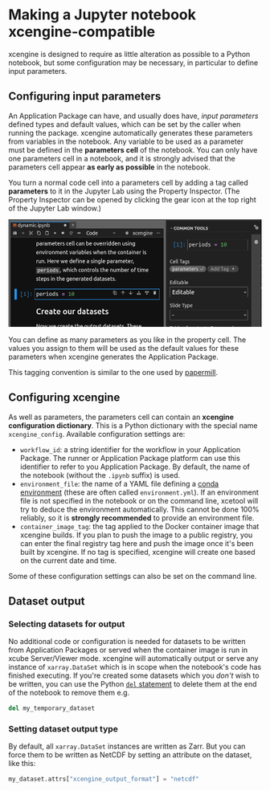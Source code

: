 # Making a Jupyter notebook xcengine-compatible

xcengine is designed to require as little alteration as possible to a Python
notebook, but some configuration may be necessary, in particular to define
input parameters.

## Configuring input parameters

An Application Package can have, and usually does have, *input parameters*
defined types and default values, which can be set by the caller when running
the package. xcengine automatically generates these parameters from variables
in the notebook. Any variable to be used as a parameter must be defined
in the **parameters cell** of the notebook. You can only have one parameters
cell in a notebook, and it is strongly advised that the parameters cell appear
**as early as possible** in the notebook.

You turn a normal code cell into a parameters cell by adding a tag called
**parameters** to it in the Jupyter Lab using the Property Inspector.
(The Property Inspector can be opened by clicking the gear icon at the top
right of the Jupyter Lab window.)

![Property inspector](images/property-inspector.png)

You can define as many parameters as you like in the property cell. The
values you assign to them will be used as the default values for these
parameters when xcengine generates the Application Package.

This tagging convention is similar to the one used by [papermill](https://papermill.readthedocs.io/).

## Configuring xcengine

As well as parameters, the parameters cell can contain an **xcengine
configuration dictionary**. This is a Python dictionary with the special
name `xcengine_config`. Available configuration settings are:

-   `workflow_id`: a string identifier for the workflow in your Application
    Package. The runner or Application Package platform can use this
    identifier to refer to you Application Package. By default, the name
    of the notebook (without the `.ipynb` suffix) is used.
-   `environment_file`: the name of a YAML file defining a [conda
    environment](https://docs.conda.io/projects/conda/en/latest/user-guide/tasks/manage-environments.html)
    (these are often called `environment.yml`). If an environment file is not
    specified in the notebook or on the command line, xcetool will try to
    deduce the environment automatically. This cannot be done 100% reliably,
    so it is **strongly recommended** to provide an environment file.
-   `container_image_tag`: the tag applied to the Docker container image that
    xcengine builds. If you plan to push the image to a public registry,
    you can enter the final registry tag here and push the image once it's
    been built by xcengine. If no tag is specified, xcengine will create one
    based on the current date and time.

Some of these configuration settings can also be set on the command line.

## Dataset output

### Selecting datasets for output

No additional code or configuration is needed for datasets to be written from
Application Packages or served when the container image is run in xcube
Server/Viewer mode. xcengine will automatically output or serve any instance
of `xarray.DataSet` which is in scope when the notebook's code has finished
executing. If you're created some datasets which you *don't* wish to be
written, you can use the Python
[`del` statement](https://docs.python.org/3/reference/simple_stmts.html#the-del-statement)
to delete them at the end of the notebook to remove them e.g.

```python
del my_temporary_dataset
```

### Setting dataset output type

By default, all `xarray.DataSet` instances are written as Zarr. But you can
force them to be written as NetCDF by setting an attribute on the dataset,
like this:

```python
my_dataset.attrs["xcengine_output_format"] = "netcdf"
```
